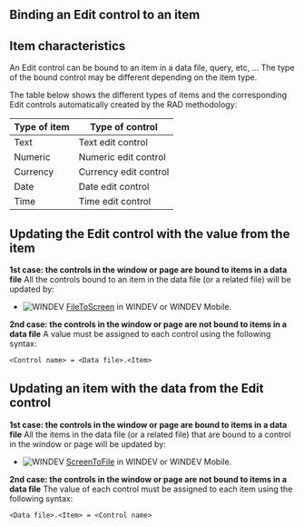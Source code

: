 
## Binding an Edit control to an item
			



<a name="NOTE1"></a>
<a name="NOTE1_1"></a>


## Item characteristics
<a name="item_characteristics_ELTTEXTE000099"></a>
An Edit control can be bound to an item in a data file, query, etc, ... The type of the bound control may be different depending on the item type.

The table below shows the different types of items and the corresponding Edit controls automatically created by the RAD methodology:

| Type of item | Type of control |
| --- | --- |
| Text | Text edit control |
| Numeric | Numeric edit control |
| Currency | Currency edit control |
| Date | Date edit control |
| Time | Time edit control |



<a name="NOTE2"></a>
<a name="NOTE2_1"></a>


## Updating the Edit control with the value from the item
<a name="updating_the_edit_control_with_the_value_from_the_item_ELTTEXTE000123"></a>
**1st case: the controls in the window or page are bound to items in a data file**
All the controls bound to an item in the data file (or a related file) will be updated by:

- ![WINDEV](https://doc.pcsoft.fr/ext/images/us/WD.png) [FileToScreen](../WDLang4/3044210.md) in WINDEV or WINDEV Mobile.




**2nd case: the controls in the window or page are not bound to items in a data file**
A value must be assigned to each control using the following syntax:


```txt
<Control name> = <Data file>.<Item>
```


<a name="NOTE3"></a>
<a name="NOTE3_1"></a>


## Updating an item with the data from the Edit control
<a name="updating_item_with_the_data_from_the_edit_control_ELTTEXTE000168"></a>
**1st case: the controls in the window or page are bound to items in a data file**
All the items in the data file (or a related file) that are bound to a control in the window or page will be updated by:

- ![WINDEV](https://doc.pcsoft.fr/ext/images/us/WD.png) [ScreenToFile](../WDLang4/3044146.md) in WINDEV or WINDEV Mobile.




**2nd case: the controls in the window or page are not bound to items in a data file**
The value of each control must be assigned to each item using the following syntax:


```txt
<Data file>.<Item> = <Control name>
```



